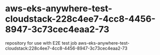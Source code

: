 # aws-eks-anywhere-test-cloudstack-228c4ee7-4cc8-4456-8947-3c73cec4eaa2-73
repository for use with E2E test job aws-eks-anywhere-test-cloudstack:228c4ee7-4cc8-4456-8947-3c73cec4eaa2-73
